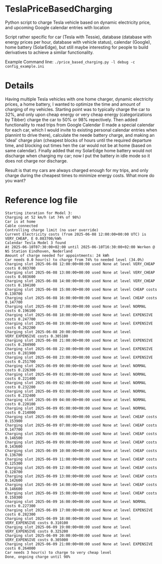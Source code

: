 # TeslaPriceBasedCharging
Python script to charge Tesla vehicle based on dynamic electricity price, and upcoming Google calendar entries with location

Script rather specific for car (Tesla with Tessie), database (database with energy prices per hour, database with vehicle status), calendar (Google), home battery (SolarEdge), but still maybe interesting for people to build derivatives to achieve a similar functionality.

Example Command line:
`./price_based_charging.py -l debug -c config_example.ini`

# Details
Having multiple Tesla vehicles with one home charger, dynamic electricity prices, a home battery, I wanted to optimize the time and amount of charging of my vehicles.
Starting point was to typically charge the car to 32%, and only upon cheap energy or very cheap energy (categorizations by Tibber) charge the car to 50% or 98% repectively.
Then added functionality to read trips from Google Calendar (I made a special calendar for each car, which I would invite to existing personal calendar entries when plannint to drive there), calculate the neede battery charge, and making an 'ideal' charge plan (cheapest blocks of hours until the required departure time, and blocking out times hen the car would not be at home (based on same calendar).
Finally added that my SolarEdge home battery would not discharge when charging my car; now I put the battery in idle mode so it does not charge nor discharge.

Result is that my cars are always charged enough for my trips, and only charge during the cheapest times to minimize energy costs. What more do you want?

# Reference log file
```
Starting iteration for Model 3:
Charging at 52 km/h (at 74% of 98%)
Car is at home
Cable connected
Controlling charge limit (no user override)
Current Electricity costs (from 2025-06-08 12:00:00+00:00 UTC) is VERY_CHEAP, E 0.083700/kWh
Calendar Tesla Model 3 found
At 2025-06-10T07:30:00+02:00 until 2025-06-10T16:30:00+02:00 Werken @ NS Station Eindhoven, Nederland
Amount of charge needed for appointments: 24 kWh
Car needs 0.0 hour(s) to charge from 74% to needed level (34.0%)
Charging slot 2025-06-08 12:00:00+00:00 used None at level VERY_CHEAP costs 0.083700
Charging slot 2025-06-08 13:00:00+00:00 used None at level VERY_CHEAP costs 0.083600
Charging slot 2025-06-08 14:00:00+00:00 used None at level VERY_CHEAP costs 0.104100
Charging slot 2025-06-08 15:00:00+00:00 used None at level CHEAP costs 0.130700
Charging slot 2025-06-08 16:00:00+00:00 used None at level CHEAP costs 0.147700
Charging slot 2025-06-08 17:00:00+00:00 used None at level NORMAL costs 0.196100
Charging slot 2025-06-08 18:00:00+00:00 used None at level EXPENSIVE costs 0.247700
Charging slot 2025-06-08 19:00:00+00:00 used None at level EXPENSIVE costs 0.262200
Charging slot 2025-06-08 20:00:00+00:00 used None at level VERY_EXPENSIVE costs 0.305100
Charging slot 2025-06-08 21:00:00+00:00 used None at level EXPENSIVE costs 0.284900
Charging slot 2025-06-08 22:00:00+00:00 used None at level EXPENSIVE costs 0.281900
Charging slot 2025-06-08 23:00:00+00:00 used None at level EXPENSIVE costs 0.251700
Charging slot 2025-06-09 00:00:00+00:00 used None at level NORMAL costs 0.226300
Charging slot 2025-06-09 01:00:00+00:00 used None at level NORMAL costs 0.221400
Charging slot 2025-06-09 02:00:00+00:00 used None at level NORMAL costs 0.232200
Charging slot 2025-06-09 03:00:00+00:00 used None at level NORMAL costs 0.232400
Charging slot 2025-06-09 04:00:00+00:00 used None at level NORMAL costs 0.220100
Charging slot 2025-06-09 05:00:00+00:00 used None at level NORMAL costs 0.214000
Charging slot 2025-06-09 06:00:00+00:00 used None at level CHEAP costs 0.153900
Charging slot 2025-06-09 07:00:00+00:00 used None at level CHEAP costs 0.147700
Charging slot 2025-06-09 08:00:00+00:00 used None at level CHEAP costs 0.146500
Charging slot 2025-06-09 09:00:00+00:00 used None at level CHEAP costs 0.143600
Charging slot 2025-06-09 10:00:00+00:00 used None at level CHEAP costs 0.136700
Charging slot 2025-06-09 11:00:00+00:00 used None at level CHEAP costs 0.125300
Charging slot 2025-06-09 12:00:00+00:00 used None at level CHEAP costs 0.128700
Charging slot 2025-06-09 13:00:00+00:00 used None at level CHEAP costs 0.142600
Charging slot 2025-06-09 14:00:00+00:00 used None at level CHEAP costs 0.146600
Charging slot 2025-06-09 15:00:00+00:00 used None at level CHEAP costs 0.150300
Charging slot 2025-06-09 16:00:00+00:00 used None at level NORMAL costs 0.227300
Charging slot 2025-06-09 17:00:00+00:00 used None at level EXPENSIVE costs 0.282300
Charging slot 2025-06-09 18:00:00+00:00 used None at level VERY_EXPENSIVE costs 0.310100
Charging slot 2025-06-09 19:00:00+00:00 used None at level VERY_EXPENSIVE costs 0.325200
Charging slot 2025-06-09 20:00:00+00:00 used None at level VERY_EXPENSIVE costs 0.305000
Charging slot 2025-06-09 21:00:00+00:00 used None at level EXPENSIVE costs 0.264000
Car needs 3 hour(s) to charge to very cheap level
Done, ongoing charge until 98%
```
